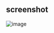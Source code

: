 ## screenshot

![image](https://raw.githubusercontent.com/lwvoid/front-end-demo/master/20170723-draw-a-tree/screenshot.jpg)